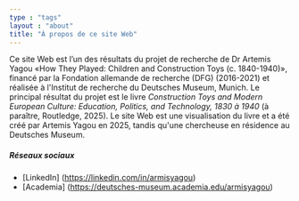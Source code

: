```yaml
---
type : "tags"
layout : "about"
title: "À propos de ce site Web"
---
```


Ce site Web est l’un des résultats du projet de recherche de Dr Artemis Yagou «How They Played: Children and Construction Toys (c. 1840-1940)», financé par la Fondation allemande de recherche (DFG) (2016-2021) et réalisée à l'Institut de recherche du Deutsches Museum, Munich. Le principal résultat du projet est le livre *Construction Toys and Modern European Culture: Education, Politics, and Technology, 1830 à 1940* (à paraître, Routledge, 2025). Le site Web est une visualisation du livre et a été créé par Artemis Yagou en 2025, tandis qu'une chercheuse en résidence au Deutsches Museum.

##### Réseaux sociaux
- [LinkedIn] (https://linkedin.com/in/armisyagou)
- [Academia] (https://deutsches-museum.academia.edu/armisyagou)